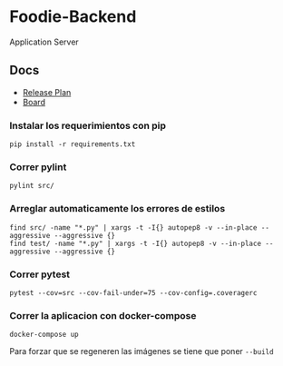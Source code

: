 # Foodie-Backend
Application Server

## Docs
- [Release Plan](https://docs.google.com/spreadsheets/d/1V6PulNcmdxFSB4VBtAvh1eBTG40W4kyfb-GfkZr9fRQ/edit?usp=sharing)
- [Board](https://github.com/orgs/TP-Foodie/projects/1)

### Instalar los requerimientos con pip

```pip install -r requirements.txt```

### Correr pylint

```pylint src/```

### Arreglar automaticamente los errores de estilos

```
find src/ -name "*.py" | xargs -t -I{} autopep8 -v --in-place --aggressive --aggressive {}
find test/ -name "*.py" | xargs -t -I{} autopep8 -v --in-place --aggressive --aggressive {}
```

### Correr pytest

```pytest --cov=src --cov-fail-under=75 --cov-config=.coveragerc```

### Correr la aplicacion con docker-compose

```docker-compose up```

Para forzar que se regeneren las imágenes se tiene que poner `--build`
